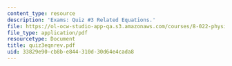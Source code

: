 ```yaml
---
content_type: resource
description: 'Exams: Quiz #3 Related Equations.'
file: https://ol-ocw-studio-app-qa.s3.amazonaws.com/courses/8-022-physics-ii-electricity-and-magnetism-fall-2002/33829e90cb8be844310d30d64e4cada8_quiz3eqnrev.pdf
file_type: application/pdf
resourcetype: Document
title: quiz3eqnrev.pdf
uid: 33829e90-cb8b-e844-310d-30d64e4cada8
---
```

